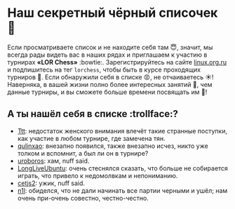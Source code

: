 Наш секретный чёрный списочек :pencil:
======================================

Если просматриваете список и не находите себя там :innocent:, значит, мы всегда рады видеть вас в наших рядах и приглашаем к участию в турнирах **«LOR Chess»** :bowtie:. Зарегистрируйтесь на сайте [linux.org.ru](http://www.linux.org.ru/) и подпишитесь на тег `lorchess`, чтобы быть в курсе проходящих турниров :eyes:. Если обнаружили себя в списке :rage:, не отчаиваетесь :sunny:! Наверняка, в вашей жизни полно более интересных занятий :microphone:, чем данные турниры, и вы сможете больше времени посвящать им :dancers:!

А ты нашёл себя в списке :trollface:?
-------------------------------------

* [Ttt](https://www.linux.org.ru/people/Ttt/profile): недостаток женского внимания влечёт такие странные поступки, как участие в любом турнире, где замечена тян.
* [qulinxao](https://www.linux.org.ru/people/qulinxao/profile): внезапно появился, также внезапно исчез, никто уже толком и вспомнит, а был ли он в турнире?
* [uroboros](https://www.linux.org.ru/people/uroboros/profile): хам, nuff said.
* [LongLiveUbuntu](https://www.linux.org.ru/people/LongLiveUbuntu/profile): очень стеснялся сказать, что больше не собирается играть, что привело к недомолвкам и непониманию.
* [cetjs2](https://www.linux.org.ru/people/cetjs2/profile): ужик, nuff said.
* [n1l](https://www.linux.org.ru/people/n1l/profile): обиделся, что не дали начинать все партии черными и ушёл; нам очень при-очень совестно, честно-честно.

